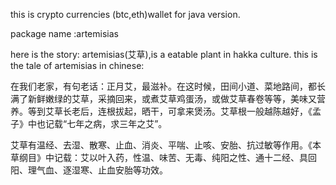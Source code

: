 this is crypto currencies (btc,eth)wallet for java version.

package name :artemisias

here is the story:
artemisias(艾草),is a eatable plant in hakka culture.
this is the tale of artemisias in chinese:

在我们老家，有句老话：正月艾，最滋补。在这时候，田间小道、菜地路间，都长满了新鲜嫩绿的艾草，采摘回来，或煮艾草鸡蛋汤，或做艾草春卷等等，美味又营养。等到艾草长老后，连根拔起，晒干，可拿来煲汤。艾草根一般越陈越好，《孟子》中也记载“七年之病，求三年之艾”。



艾草有温经、去湿、散寒、止血、消炎、平喘、止咳、安胎、抗过敏等作用。《本草纲目》中记载：艾以叶入药，性温、味苦、无毒、纯阳之性、通十二经、具回阳、理气血、逐湿寒、止血安胎等功效。